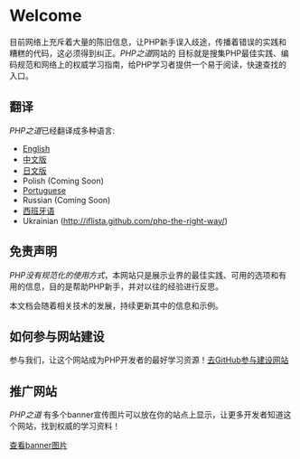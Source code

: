# Welcome

目前网络上充斥着大量的陈旧信息，让PHP新手误入歧途，传播着错误的实践和糟糕的代码，这必须得到纠正。*PHP之道*网站的
目标就是搜集PHP最佳实践、编码规范和网络上的权威学习指南，给PHP学习者提供一个易于阅读，快速查找的入口。

## 翻译

*PHP之道*已经翻译成多种语言:

* [English](http://www.phptherightway.com)
* [中文版](http://wulijun.github.com/php-the-right-way)
* [日文版](http://ja.phptherightway.com)
* Polish (Coming Soon)
* [Portuguese](http://br.phptherightway.com/)
* Russian (Coming Soon)
* [西班牙语](http://es.phptherightway.com)
* Ukrainian (http://iflista.github.com/php-the-right-way/)

## 免责声明

*PHP没有规范化的使用方式*，本网站只是展示业界的最佳实践、可用的选项和有用的信息，目的是帮助PHP新手，并对以往的经验进行反思。

本文档会随着相关技术的发展，持续更新其中的信息和示例。

## 如何参与网站建设

参与我们，让这个网站成为PHP开发者的最好学习资源！[去GitHub参与建设网站][1]

## 推广网站

*PHP之道* 有多个banner宣传图片可以放在你的站点上显示，让更多开发者知道这个网站，找到权威的学习资料！

[查看banner图片][2]

[1]: https://github.com/wulijun/php-the-right-way/tree/gh-pages
[2]: banners.html
